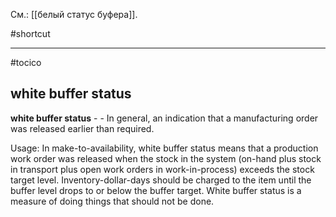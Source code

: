 См.: [[белый статус буфера]].

#shortcut




<hr/>

#tocico

## white buffer status

<b>white buffer status</b> -  - In general, an indication that a manufacturing order was released earlier than required.



Usage: In make-to-availability, white buffer status means that a production work order was released when the stock in the system (on-hand plus stock in transport plus open work orders in work-in-process) exceeds the stock target level. Inventory-dollar-days should be charged to the item until the buffer level drops to or below the buffer target.  White buffer status is a measure of doing things that should not be done.  



